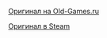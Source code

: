 [Оригинал на Old-Games.ru](https://www.old-games.ru/game/8776.html)

[Оригинал в Steam](https://store.steampowered.com/app/9050/DOOM_3/)
